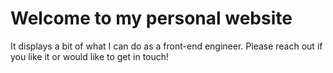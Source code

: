 # Welcome to my personal website

It displays a bit of what I can do as a front-end engineer. Please reach out if you like it or would like to get in touch!
